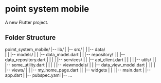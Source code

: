 # point system mobile

A new Flutter project.

## Folder Structure

poimt_system_mobile/
|-- lib/
|   |-- src/
|   |    |-- data/   
|   |       |-- models/
|   |           |-- data_model.dart
|   |       |-- repository/
|   |           |-- data_repository.dart
|   |
|   |    |-- services/
|   |       |-- api_client.dart
|   |
|   |    |-- utils/
|   |       |-- some_utility.dart
|   |
|   |    |-- viewmodels/
|   |       |-- data_view_model.dart
|   |
|   |    |-- views/
|   |       |-- my_home_page.dart
|   |       |-- widgets
|   |
|   |-- main.dart
|   |-- app.dart
|
|-- pubspec.yaml
|-- ...